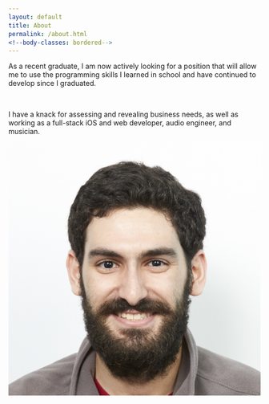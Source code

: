 ```yaml
---
layout: default
title: About
permalink: /about.html
<!--body-classes: bordered-->
---
```

<div id="abt-wrap" class="bordered">
    <p>As a recent graduate, I am now actively looking for a position that will allow me to use the programming skills I learned in school and have continued to develop since I graduated.</p>
    <br>
    <p>I have a knack for assessing and revealing business needs, as well as working as a full-stack iOS and web developer, audio engineer, and musician.</p>
</div>

<div id="hdsht-wrap">
    <img id="headshot" src="images/headshot.jpg">
</div>